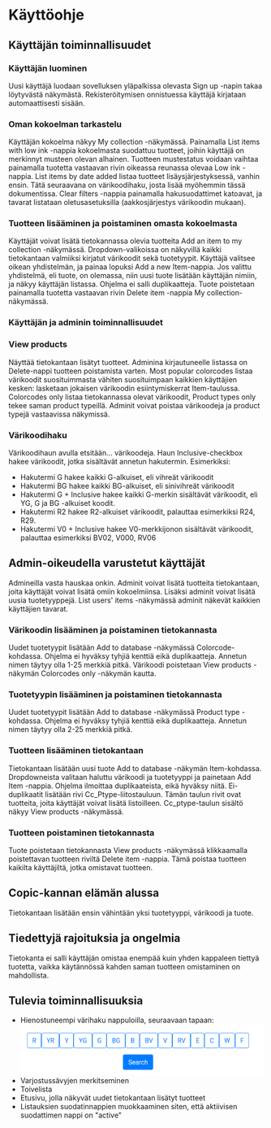 # Käyttöohje


## Käyttäjän toiminnallisuudet

### Käyttäjän luominen
Uusi käyttäjä luodaan sovelluksen yläpalkissa olevasta Sign up -napin takaa löytyvästä näkymästä. Rekisteröitymisen onnistuessa käyttäjä kirjataan automaattisesti sisään.

### Oman kokoelman tarkastelu
Käyttäjän kokoelma näkyy My collection -näkymässä. Painamalla List items with low ink -nappia kokoelmasta suodattuu tuotteet, joihin käyttäjä on merkinnyt musteen olevan alhainen. Tuotteen mustestatus voidaan vaihtaa painamalla tuotetta vastaavan rivin oikeassa reunassa olevaa Low ink -nappia. List items by date added listaa tuotteet lisäysjärjestyksessä, vanhin ensin. Tätä seuraavana on värikoodihaku, josta lisää myöhemmin tässä dokumentissa. Clear filters -nappia painamalla hakusuodattimet katoavat, ja tavarat listataan oletusasetuksilla (aakkosjärjestys värikoodin mukaan).

### Tuotteen lisääminen ja poistaminen omasta kokoelmasta
Käyttäjät voivat lisätä tietokannassa olevia tuotteita Add an item to my collection -näkymässä. Dropdown-valikoissa on näkyvillä kaikki tietokantaan valmiiksi kirjatut värikoodit sekä tuotetyypit. Käyttäjä valitsee oikean yhdistelmän, ja painaa lopuksi Add a new Item-nappia. Jos valittu yhdistelmä, eli tuote, on olemassa, niin uusi tuote lisätään käyttäjän nimiin, ja näkyy käyttäjän listassa. Ohjelma ei salli duplikaatteja. Tuote poistetaan painamalla tuotetta vastaavan rivin Delete item -nappia My collection-näkymässä.


### Käyttäjän ja adminin toiminnallisuudet

### View products
Näyttää tietokantaan lisätyt tuotteet. Adminina kirjautuneelle listassa on Delete-nappi tuotteen poistamista varten. Most popular colorcodes listaa värikoodit suosituimmasta vähiten suosituimpaan kaikkien käyttäjien kesken: lasketaan jokaisen värikoodin esiintymiskerrat Item-taulussa. Colorcodes only listaa tietokannassa olevat värikoodit, Product types only tekee saman product typeillä. Adminit voivat poistaa värikoodeja ja product typejä vastaavissa näkymissä. 

### Värikoodihaku
Värikoodihaun avulla etsitään... värikoodeja. Haun Inclusive-checkbox hakee värikoodit, jotka sisältävät annetun hakutermin. Esimerkiksi:
* Hakutermi G hakee kaikki G-alkuiset, eli vihreät värikoodit
* Hakutermi BG hakee kaikki BG-alkuiset, eli sinivihreät värikoodit
* Hakutermi G + Inclusive hakee kaikki G-merkin sisältävät värikoodit, eli YG, G ja BG -alkuiset koodit.
* Hakutermi R2 hakee R2-alkuiset värikoodit, palauttaa esimerkiksi R24, R29.
* Hakutermi V0 + Inclusive hakee V0-merkkijonon sisältävät värikoodit, palauttaa esimerkiksi BV02, V000, RV06

## Admin-oikeudella varustetut käyttäjät
Admineilla vasta hauskaa onkin. Adminit voivat lisätä tuotteita tietokantaan, joita käyttäjät voivat lisätä omiin kokoelmiinsa. Lisäksi adminit voivat lisätä uusia tuotetyyppejä. List users' items -näkymässä adminit näkevät kaikkien käyttäjien tavarat.


### Värikoodin lisääminen ja poistaminen tietokannasta
Uudet tuotetyypit lisätään Add to database -näkymässä Colorcode-kohdassa. Ohjelma ei hyväksy tyhjiä kenttiä eikä duplikaatteja. Annetun nimen täytyy olla 1-25 merkkiä pitkä. Värikoodi poistetaan View products -näkymän Colorcodes only -näkymän kautta.


### Tuotetyypin lisääminen ja poistaminen tietokannasta
Uudet tuotetyypit lisätään Add to database -näkymässä Product type -kohdassa. Ohjelma ei hyväksy tyhjiä kenttiä eikä duplikaatteja. Annetun nimen täytyy olla 2-25 merkkiä pitkä.


### Tuotteen lisääminen tietokantaan
Tietokantaan lisätään uusi tuote Add to database -näkymän Item-kohdassa. Dropdowneista valitaan haluttu värikoodi ja tuotetyyppi ja painetaan Add Item -nappia. Ohjelma ilmoittaa duplikaateista, eikä hyväksy niitä. Ei-duplikaatit lisätään rivi Cc_Ptype-liitostauluun. Tämän taulun rivit ovat tuotteita, joita käyttäjät voivat lisätä listoilleen. Cc_ptype-taulun sisältö näkyy View products -näkymässä. 


### Tuotteen poistaminen tietokannasta
Tuote poistetaan tietokannasta View products -näkymässä klikkaamalla poistettavan tuotteen riviltä Delete item -nappia. Tämä poistaa tuotteen kaikilta käyttäjiltä, jotka omistavat tuotteen.


## Copic-kannan elämän alussa
Tietokantaan lisätään ensin vähintään yksi tuotetyyppi, värikoodi ja tuote.


## Tiedettyjä rajoituksia ja ongelmia
Tietokanta ei salli käyttäjän omistaa enempää kuin yhden kappaleen tiettyä tuotetta, vaikka käytännössä kahden saman tuotteen omistaminen on mahdollista.


## Tulevia toiminnallisuuksia
* Hienostuneempi värihaku nappuloilla, seuraavaan tapaan:
![colorsearch](https://github.com/ikylios/copic-kanta/blob/master/documentation/colorsearch.png)
* Varjostussävyjen merkitseminen
* Toivelista
* Etusivu, jolla näkyvät uudet tietokantaan lisätyt tuotteet
* Listauksien suodatinnappien muokkaaminen siten, että aktiivisen suodattimen nappi on "active"
